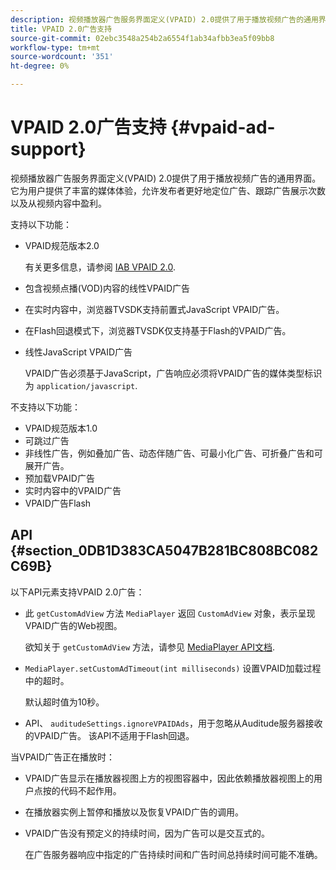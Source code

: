 ```yaml
---
description: 视频播放器广告服务界面定义(VPAID) 2.0提供了用于播放视频广告的通用界面。 它为用户提供了丰富的媒体体验，允许发布者更好地定位广告、跟踪广告展示次数以及从视频内容中盈利。
title: VPAID 2.0广告支持
source-git-commit: 02ebc3548a254b2a6554f1ab34afbb3ea5f09bb8
workflow-type: tm+mt
source-wordcount: '351'
ht-degree: 0%

---
```


# VPAID 2.0广告支持 {#vpaid-ad-support}

视频播放器广告服务界面定义(VPAID) 2.0提供了用于播放视频广告的通用界面。 它为用户提供了丰富的媒体体验，允许发布者更好地定位广告、跟踪广告展示次数以及从视频内容中盈利。

支持以下功能：

* VPAID规范版本2.0

  有关更多信息，请参阅 [IAB VPAID 2.0](https://www.iab.com/guidelines/digital-video-player-ad-interface-definition-vpaid-2-0/).
* 包含视频点播(VOD)内容的线性VPAID广告
* 在实时内容中，浏览器TVSDK支持前置式JavaScript VPAID广告。
* 在Flash回退模式下，浏览器TVSDK仅支持基于Flash的VPAID广告。
* 线性JavaScript VPAID广告

  VPAID广告必须基于JavaScript，广告响应必须将VPAID广告的媒体类型标识为 `application/javascript`.

不支持以下功能：

* VPAID规范版本1.0
* 可跳过广告
* 非线性广告，例如叠加广告、动态伴随广告、可最小化广告、可折叠广告和可展开广告。
* 预加载VPAID广告
* 实时内容中的VPAID广告
* VPAID广告Flash

## API {#section_0DB1D383CA5047B281BC808BC082C69B}

以下API元素支持VPAID 2.0广告：

* 此 `getCustomAdView` 方法 `MediaPlayer` 返回 `CustomAdView` 对象，表示呈现VPAID广告的Web视图。

  欲知关于 `getCustomAdView` 方法，请参见 [MediaPlayer API文档](https://help.adobe.com/en_US/primetime/api/psdk/browser_tvsdk/AdobePSDK.MediaPlayer.html).

* `MediaPlayer.setCustomAdTimeout(int milliseconds)` 设置VPAID加载过程中的超时。

  默认超时值为10秒。

* API、 `auditudeSettings.ignoreVPAIDAds`，用于忽略从Auditude服务器接收的VPAID广告。 该API不适用于Flash回退。

当VPAID广告正在播放时：

* VPAID广告显示在播放器视图上方的视图容器中，因此依赖播放器视图上的用户点按的代码不起作用。
* 在播放器实例上暂停和播放以及恢复VPAID广告的调用。
* VPAID广告没有预定义的持续时间，因为广告可以是交互式的。

  在广告服务器响应中指定的广告持续时间和广告时间总持续时间可能不准确。
